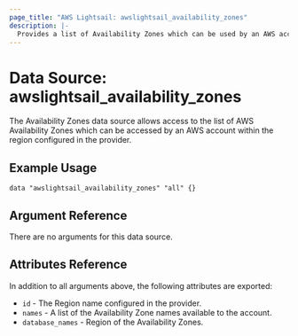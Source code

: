 ```yaml
---
page_title: "AWS Lightsail: awslightsail_availability_zones"
description: |-
  Provides a list of Availability Zones which can be used by an AWS account.
---
```


# Data Source: awslightsail_availability_zones

The Availability Zones data source allows access to the list of AWS
Availability Zones which can be accessed by an AWS account within the region
configured in the provider.

## Example Usage

``` hcl
data "awslightsail_availability_zones" "all" {}
```

## Argument Reference

There are no arguments for this data source.

## Attributes Reference

In addition to all arguments above, the following attributes are exported:

* `id` - The Region name configured in the provider.
* `names` - A list of the Availability Zone names available to the account.
* `database_names` - Region of the Availability Zones.
